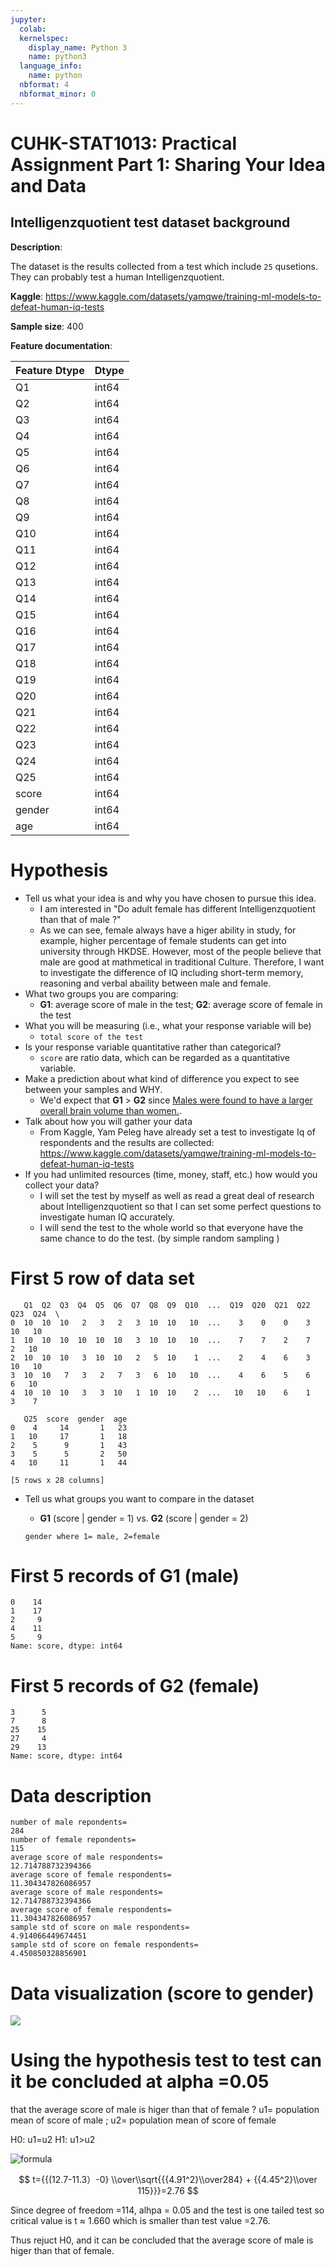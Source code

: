 ```yaml
---
jupyter:
  colab:
  kernelspec:
    display_name: Python 3
    name: python3
  language_info:
    name: python
  nbformat: 4
  nbformat_minor: 0
---
```


<div class="cell markdown" id="sLx0L25YZ64r">

# CUHK-STAT1013: Practical Assignment Part 1: Sharing Your Idea and Data

</div>

<div class="cell markdown" id="pwASQhRlaa8f">

## Intelligenzquotient test dataset background

**Description**:

The dataset is the results collected from a test which include `25`
qusetions. They can probably test a human Intelligenzquotient.

**Kaggle**:
<https://www.kaggle.com/datasets/yamqwe/training-ml-models-to-defeat-human-iq-tests>

**Sample size**: 400

**Feature documentation**:

| Feature Dtype | Dtype |
|---------------|-------|
| Q1            | int64 |
| Q2            | int64 |
| Q3            | int64 |
| Q4            | int64 |
| Q5            | int64 |
| Q6            | int64 |
| Q7            | int64 |
| Q8            | int64 |
| Q9            | int64 |
| Q10           | int64 |
| Q11           | int64 |
| Q12           | int64 |
| Q13           | int64 |
| Q14           | int64 |
| Q15           | int64 |
| Q16           | int64 |
| Q17           | int64 |
| Q18           | int64 |
| Q19           | int64 |
| Q20           | int64 |
| Q21           | int64 |
| Q22           | int64 |
| Q23           | int64 |
| Q24           | int64 |
| Q25           | int64 |
| score         | int64 |
| gender        | int64 |
| age           | int64 |

</div>

<div class="cell markdown" id="y-AGMeiW3fYb">

# Hypothesis

-   Tell us what your idea is and why you have chosen to pursue this
    idea.
    -   I am interested in "Do adult female has different
        Intelligenzquotient than that of male ?"
    -   As we can see, female always have a higer ability in study, for
        example, higher percentage of female students can get into
        university through HKDSE. However, most of the people believe
        that male are good at mathmetical in traditional Culture.
        Therefore, I want to investigate the difference of IQ including
        short-term memory, reasoning and verbal abaility between male
        and female.
-   What two groups you are comparing:
    -   **G1**: average score of male in the test; **G2**: average score
        of female in the test
-   What you will be measuring (i.e., what your response variable will
    be)
    -   `total score of the test`
-   Is your response variable quantitative rather than categorical?
    -   `score` are ratio data, which can be regarded as a quantitative
        variable.
-   Make a prediction about what kind of difference you expect to see
    between your samples and WHY.
    -   We'd expect that **G1** \> **G2** since [Males were found to
        have a larger overall brain volume than
        women.](https://www.nicswell.co.uk/health-news/mens-and-womens-brains-found-to-be-different-sizes).
-   Talk about how you will gather your data
    -   From Kaggle, Yam Peleg have already set a test to investigate Iq
        of respondents and the results are collected:
        <https://www.kaggle.com/datasets/yamqwe/training-ml-models-to-defeat-human-iq-tests>
-   If you had unlimited resources (time, money, staff, etc.) how would
    you collect your data?
    -   I will set the test by myself as well as read a great deal of
        research about Intelligenzquotient so that I can set some
        perfect questions to investigate human IQ accurately.
    -   I will send the test to the whole world so that everyone have
        the same chance to do the test. (by simple random sampling )

</div>

<div class="cell markdown" id="PXDb_qD3ziHZ">

# First 5 row of data set 

</div>

<div class="cell code"
colab="{&quot;base_uri&quot;:&quot;https://localhost:8080/&quot;,&quot;height&quot;:233}"
id="_Dziz3y-zq7G" outputId="37af0a5b-3541-4ead-f3e0-d28259dc7b05">



<div class="output execute_result" execution_count="13">

       Q1  Q2  Q3  Q4  Q5  Q6  Q7  Q8  Q9  Q10  ...  Q19  Q20  Q21  Q22  Q23  Q24  \
    0  10  10  10   2   3   2   3  10  10   10  ...    3    0    0    3   10   10   
    1  10  10  10  10  10  10   3  10  10   10  ...    7    7    2    7    2   10   
    2  10  10  10   3  10  10   2   5  10    1  ...    2    4    6    3   10   10   
    3  10  10   7   3   2   7   3   6  10   10  ...    4    6    5    6    6   10   
    4  10  10  10   3   3  10   1  10  10    2  ...   10   10    6    1    3    7   

       Q25  score  gender  age  
    0    4     14       1   23  
    1   10     17       1   18  
    2    5      9       1   43  
    3    5      5       2   50  
    4   10     11       1   44  

    [5 rows x 28 columns]

</div>

</div>

<div class="cell markdown" id="48VxT8VMGsIh">

-   Tell us what groups you want to compare in the dataset
    -   **G1** (score \| gender = 1) vs. **G2** (score \| gender = 2)

    `gender where 1= male, 2=female`

</div>

<div class="cell markdown" id="KCW49fLGHy2n">

</div>

<div class="cell code"
colab="{&quot;base_uri&quot;:&quot;https://localhost:8080/&quot;}"
id="ymMuyhJyHz1j" outputId="3ddd878e-08fe-4479-9b70-39dd14d90950">

# First 5 records of G1 (male)


<div class="output execute_result" execution_count="14">

    0    14
    1    17
    2     9
    4    11
    5     9
    Name: score, dtype: int64

</div>

</div>

<div class="cell code"
colab="{&quot;base_uri&quot;:&quot;https://localhost:8080/&quot;}"
id="IiqeiY26J--K" outputId="1513b482-bfc2-4cf6-b33c-e9c474c64195">

# First 5 records of G2 (female)

<div class="output execute_result" execution_count="15">

    3      5
    7      8
    25    15
    27     4
    29    13
    Name: score, dtype: int64

</div>

</div>

<div class="cell code"
colab="{&quot;base_uri&quot;:&quot;https://localhost:8080/&quot;,&quot;height&quot;:645}"
id="RzS1rBmwOEuQ" outputId="c4426e16-4c91-4f2c-d33f-dfe322e9fc85">

<div class="output stream stdout">

 # Data description 
    number of male repondents=
    284
    number of female repondents=
    115
    average score of male respondents=
    12.714788732394366
    average score of female respondents=
    11.304347826086957
    average score of male respondents=
    12.714788732394366
    average score of female respondents=
    11.304347826086957
    sample std of score on male respondents=
    4.914066449674451
    sample std of score on female respondents=
    4.450850328856901

 # Data visualization (score to gender)

</div>

<div class="output display_data">

![](https://www.sta.cuhk.edu.hk/wp-content/uploads/STAT_SFO_CU_logo_en_chi.png)

</div>

</div>

<div class="cell markdown" id="H6F02842Qfvs">
  
# Using the hypothesis test to test can it be concluded at alpha =0.05
that the average score of male is higer than that of female ? u1=
population mean of score of male ; u2= population mean of score of
female

H0: u1=u2 H1: u1>u2

![formula](https://vitalflux.com/wp-content/uploads/2022/01/t-statistics-given-the-population-standard-deviations-are-unequal.jpg)

$$
t={{(12.7-11.3）-0} \\over\\sqrt{{{4.91^2}\\over284} + {{4.45^2}\\over 115}}}=2.76
$$

Since degree of freedom =114, alhpa = 0.05 and the test is one tailed
test so critical value is t ≈ 1.660 which is smaller than test value
=2.76.

Thus rejuct H0, and it can be concluded that the average score of male
is higer than that of female.

</div>
